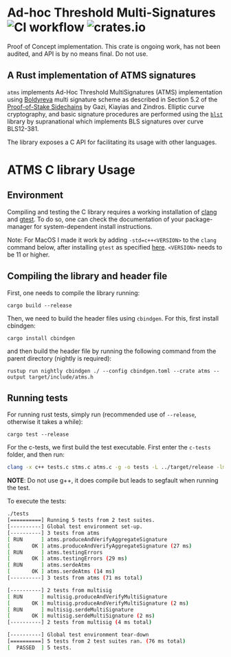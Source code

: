 # Ad-hoc Threshold Multi-Signatures ![CI workflow](https://github.com/input-output-hk/atms-sidechains/actions/workflows/ci.yml/badge.svg) ![crates.io](https://img.shields.io/crates/v/atms.svg)

Proof of Concept implementation. 
This crate is ongoing work, has not been audited, and API is by no means final. 
Do not use.

## A Rust implementation of ATMS signatures
`atms` implements Ad-Hoc Threshold MultiSignatures (ATMS) implementation using
[Boldyreva](https://link.springer.com/chapter/10.1007%2F3-540-36288-6_3)
multi signature scheme as described in Section 5.2 of the
[Proof-of-Stake Sidechains](https://cointhinktank.com/upload/Proof-of-Stake%20Sidechains.pdf)
by Gazi, Kiayias and Zindros. Elliptic curve cryptography, and basic
signature procedures are performed using the [`blst`](https://github.com/supranational/blst)
library by supranational which implements BLS signatures over curve
BLS12-381.

The library exposes a C API for facilitating its usage with other languages. 

# ATMS C library Usage

## Environment

Compiling and testing the C library requires a working installation of [clang](https://clang.llvm.org/) and [gtest](https://github.com/google/googletest).
To do so, one can check the documentation of your package-manager for system-dependent install instructions.

Note: For MacOS I made it work by adding `-std=c++<VERSION>` to the `clang` command below, after installing `gtest` as
specified [here](https://github.com/google/googletest/blob/main/googletest/README.md#standalone-cmake-project).
`<VERSION>` needs to be 11 or higher.

## Compiling the library and header file
First, one needs to compile the library running:
```shell
cargo build --release
```

Then, we need to build the header files using `cbindgen`. For this, first install
cbindgen:
```shell
cargo install cbindgen
```

and then build the header file by running the following command from the parent directory (nightly is required):
```shell
rustup run nightly cbindgen ./ --config cbindgen.toml --crate atms --output target/include/atms.h
```

## Running tests

For running rust tests, simply run (recommended use of `--release`, otherwise it takes a while):

```shell
cargo test --release
```

For the c-tests, we first build the test executable. First enter the `c-tests` folder, and then run:

``` sh
clang -x c++ tests.c stms.c atms.c -g -o tests -L ../target/release -lmithril -lstdc++ -lgtest -lgtest_main
```

**NOTE**: Do not use g++, it does compile but leads to segfault when running the test.

To execute the tests:

``` sh
./tests
[==========] Running 5 tests from 2 test suites.
[----------] Global test environment set-up.
[----------] 3 tests from atms
[ RUN      ] atms.produceAndVerifyAggregateSignature
[       OK ] atms.produceAndVerifyAggregateSignature (27 ms)
[ RUN      ] atms.testingErrors
[       OK ] atms.testingErrors (29 ms)
[ RUN      ] atms.serdeAtms
[       OK ] atms.serdeAtms (14 ms)
[----------] 3 tests from atms (71 ms total)

[----------] 2 tests from multisig
[ RUN      ] multisig.produceAndVerifyMultiSignature
[       OK ] multisig.produceAndVerifyMultiSignature (2 ms)
[ RUN      ] multisig.serdeMultiSignature
[       OK ] multisig.serdeMultiSignature (2 ms)
[----------] 2 tests from multisig (4 ms total)

[----------] Global test environment tear-down
[==========] 5 tests from 2 test suites ran. (76 ms total)
[  PASSED  ] 5 tests.
```
